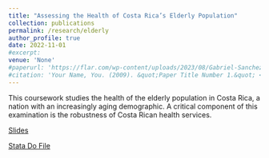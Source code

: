 ```yaml
---
title: "Assessing the Health of Costa Rica’s Elderly Population"
collection: publications
permalink: /research/elderly
author_profile: true
date: 2022-11-01
#excerpt:
venue: 'None'
#paperurl: 'https://flar.com/wp-content/uploads/2023/08/Gabriel-Sanchez_Inflation-Regimes-in-Latin-America.pdf'
#citation: 'Your Name, You. (2009). &quot;Paper Title Number 1.&quot; <i>Journal 1</i>. 1(1).'
---
```


This coursework studies the health of the elderly population in Costa Rica, a nation with an increasingly aging demographic. A critical component of this examination is the robustness of Costa Rican health services.

[Slides](/files/elderly-slides.pdf)

[Stata Do File](https://gabriel-sanchezh.github.io/elderly/ "Stata")